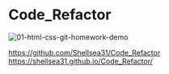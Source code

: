 # Code_Refactor




![01-html-css-git-homework-demo](https://user-images.githubusercontent.com/70654835/95002698-d8c03400-058b-11eb-939f-055669966c82.png)

https://github.com/Shellsea31/Code_Refactor
https://shellsea31.github.io/Code_Refactor/
